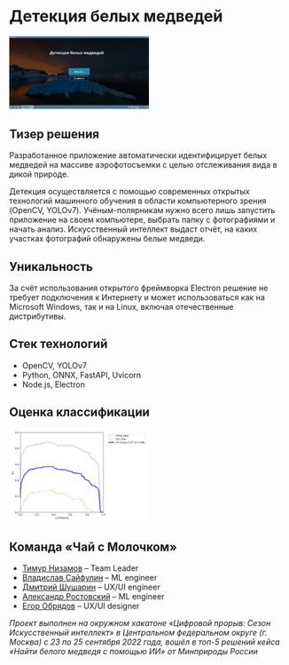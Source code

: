 # Детекция белых медведей
<img src="Astra.png" width="50%" alt="Main window screenshot on Astra Linux">

## Тизер решения
Разработанное приложение автоматически идентифицирует белых медведей на массиве аэрофотосъемки с целью отслеживания вида в дикой природе.

Детекция осуществляется с помощью современных открытых технологий машинного обучения в области компьютерного зрения (OpenCV, YOLOv7). Учёным-полярникам нужно всего лишь запустить приложение на своем компьютере, выбрать папку с фотографиями и начать анализ. Искусственный интеллект выдаст отчёт, на каких участках фотографий обнаружены белые медведи.

## Уникальность
За счёт использования открытого фреймворка Electron решение не требует подключения к Интернету и может использоваться как на Microsoft Windows, так и на Linux, включая отечественные дистрибутивы.

## Стек технологий
* OpenCV, YOLOv7
* Python, ONNX, FastAPI, Uvicorn
* Node.js, Electron

## Оценка классификации
<img src="F1_curve.png" width="50%" alt="F1_curve">

## Команда «Чай с Молочком»
* [Тимур Низамов](https://github.com/nizamovtimur) – Team Leader
* [Владислав Сайфулин](https://github.com/SayWas) – ML engineer
* [Дмитрий Шушарин](https://github.com/Dima2002iq) – UX/UI engineer
* [Александр Ростовский](https://github.com/Alexandr-Fox) – ML engineer
* [Егор Обрядов](https://github.com/E-Obryadov) – UX/UI designer

*Проект выполнен на окружном хакатоне «Цифровой прорыв: Сезон Искусственный интеллект» в Центральном федеральном округе (г. Москва) с 23 по 25 сентября 2022 года, вошёл в топ-5 решений кейса «Найти белого медведя с помощью ИИ» от Минприроды России*
